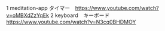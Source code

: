1 meditation-app タイマー　https://www.youtube.com/watch?v=oMBXdZzYqEk
2 keyboard　キーボード　https://www.youtube.com/watch?v=N3cq0BHDMOY
